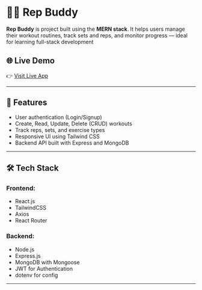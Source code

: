# 🏋️‍♂️ Rep Buddy

**Rep Buddy** is project built using the **MERN stack**. It helps users manage their workout routines, track sets and reps, and monitor progress — ideal for learning full-stack development

## 🌐 Live Demo

👉 [Visit Live App](https://rep-buddy-nine.vercel.app/)

---

## 📌 Features

- User authentication (Login/Signup)
- Create, Read, Update, Delete (CRUD) workouts
- Track reps, sets, and exercise types
- Responsive UI using Tailwind CSS
- Backend API built with Express and MongoDB

---

## 🛠️ Tech Stack

### Frontend:
- React.js
- TailwindCSS
- Axios
- React Router

### Backend:
- Node.js
- Express.js
- MongoDB with Mongoose
- JWT for Authentication
- dotenv for config

---



